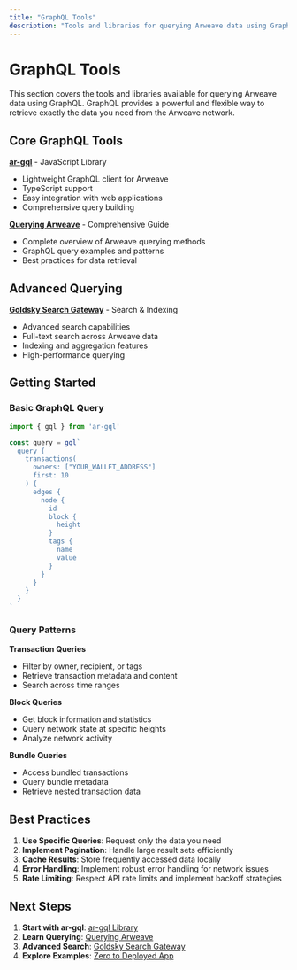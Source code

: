 ```yaml
---
title: "GraphQL Tools"
description: "Tools and libraries for querying Arweave data using GraphQL"
---
```


# GraphQL Tools

This section covers the tools and libraries available for querying Arweave data using GraphQL. GraphQL provides a powerful and flexible way to retrieve exactly the data you need from the Arweave network.

## Core GraphQL Tools

**[ar-gql](ar-gql.md)** - JavaScript Library
- Lightweight GraphQL client for Arweave
- TypeScript support
- Easy integration with web applications
- Comprehensive query building

**[Querying Arweave](/tooling/queryingArweave.md)** - Comprehensive Guide
- Complete overview of Arweave querying methods
- GraphQL query examples and patterns
- Best practices for data retrieval

## Advanced Querying

**[Goldsky Search Gateway](search-indexing-service.md)** - Search & Indexing
- Advanced search capabilities
- Full-text search across Arweave data
- Indexing and aggregation features
- High-performance querying

## Getting Started

### Basic GraphQL Query
```javascript
import { gql } from 'ar-gql'

const query = gql`
  query {
    transactions(
      owners: ["YOUR_WALLET_ADDRESS"]
      first: 10
    ) {
      edges {
        node {
          id
          block {
            height
          }
          tags {
            name
            value
          }
        }
      }
    }
  }
`
```

### Query Patterns

**Transaction Queries**
- Filter by owner, recipient, or tags
- Retrieve transaction metadata and content
- Search across time ranges

**Block Queries**
- Get block information and statistics
- Query network state at specific heights
- Analyze network activity

**Bundle Queries**
- Access bundled transactions
- Query bundle metadata
- Retrieve nested transaction data

## Best Practices

1. **Use Specific Queries**: Request only the data you need
2. **Implement Pagination**: Handle large result sets efficiently
3. **Cache Results**: Store frequently accessed data locally
4. **Error Handling**: Implement robust error handling for network issues
5. **Rate Limiting**: Respect API rate limits and implement backoff strategies

## Next Steps

1. **Start with ar-gql**: [ar-gql Library](ar-gql.md)
2. **Learn Querying**: [Querying Arweave](/tooling/queryingArweave.md)
3. **Advanced Search**: [Goldsky Search Gateway](search-indexing-service.md)
4. **Explore Examples**: [Zero to Deployed App](/getting-started/zero-to-deploy)